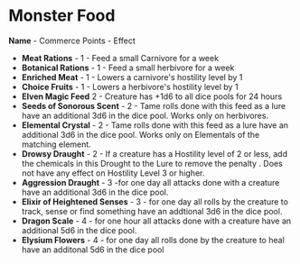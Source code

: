 # Monster Food
**Name** - Commerce Points - Effect
- **Meat Rations** - 1 - Feed a small Carnivore for a week
- **Botanical Rations** - 1 - Feed a small herbivore for a week
- **Enriched Meat** - 1 - Lowers a carnivore's hostility level by 1
- **Choice Fruits** - 1 - Lowers a herbivore's hostility level by 1
- **Elven Magic Feed** 2 - Creature has +1d6 to all dice pools for 24 hours
- **Seeds of Sonorous Scent** - 2 - Tame rolls done with this feed as a lure have an additional 3d6 in the dice pool.  Works only on herbivores.
- **Elemental Crystal**  - 2 - Tame rolls done with this feed as a lure have an additional 3d6 in the dice pool.  Works only on Elementals of the matching element.
- **Drowsy Draught** - 2 - If a creature has a Hostility level of 2 or less, add the chemicals in this Drought to the Lure to remove the penalty .  Does not have any effect on Hostility Level 3 or higher. 
- **Aggression Draught** - 3 -for one day all attacks done with a creature have an additional 3d6 in the dice pool. 
- **Elixir of Heightened Senses** - 3 - for one day all rolls by the creature to track, sense or find something have an addtional 3d6 in the dice pool.  
- **Dragon Scale** - 4 - for one hour  all attacks done with a creature have an additional 5d6 in the dice pool.
- **Elysium Flowers** - 4 - for one day all rolls done by the creature to heal have an additonal 5d6 in the dice pool 
